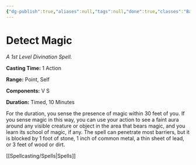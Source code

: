 ```yaml
---
{"dg-publish":true,"aliases":null,"tags":null,"done":true,"classes":"Bard, Cleric, Druid, Paladin, Ranger, Sorcerer, Wizard, Artificer,","spellLevel":1,"school":"Divination","source":"PHB","permalink":"/spells/detect-magic/","dgHomeLink":false,"dgPassFrontmatter":true}
---
```


# Detect Magic
*A 1st Level Divination Spell.*

**Casting Time:** 1 Action

**Range:** Point, Self

**Components:** V S 

**Duration:** Timed, 10 Minutes

For the duration, you sense the presence of magic within 30 feet of you. If you sense magic in this way, you can use your action to see a faint aura around any visible creature or object in the area that bears magic, and you learn its school of magic, if any.
The spell can penetrate most barriers, but it is blocked by 1 foot of stone, 1 inch of common metal, a thin sheet of lead, or 3 feet of wood or dirt.

[[Spellcasting/Spells|Spells]]